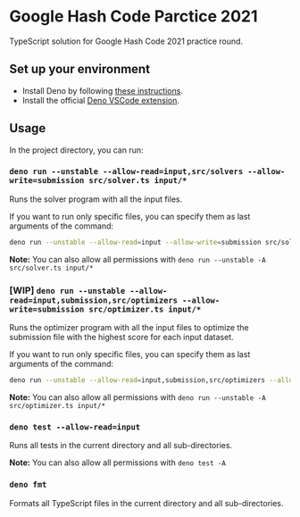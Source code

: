 # Google Hash Code Parctice 2021

TypeScript solution for Google Hash Code 2021 practice round.

## Set up your environment

- Install Deno by following [these instructions](https://deno.land/manual/getting_started/installation).
- Install the official [Deno VSCode extension](https://marketplace.visualstudio.com/items?itemName=denoland.vscode-deno).

## Usage

In the project directory, you can run:

### `deno run --unstable --allow-read=input,src/solvers --allow-write=submission src/solver.ts input/*`

Runs the solver program with all the input files.

If you want to run only specific files, you can specify them as last arguments of the command:

```bash
deno run --unstable --allow-read=input --allow-write=submission src/solver.ts input/a_example input/b_little_bit_of_everything.in
```

**Note:** You can also allow all permissions with `deno run --unstable -A src/solver.ts input/*`

### [WIP] `deno run --unstable --allow-read=input,submission,src/optimizers --allow-write=submission src/optimizer.ts input/*`

Runs the optimizer program with all the input files to optimize the submission file with the highest score for each input dataset.

If you want to run only specific files, you can specify them as last arguments of the command:

```bash
deno run --unstable --allow-read=input,submission,src/optimizers --allow-write=submission src/optimizer.ts input/a_example input/b_little_bit_of_everything.in
```

**Note:** You can also allow all permissions with `deno run --unstable -A src/optimizer.ts input/*`

### `deno test --allow-read=input`

Runs all tests in the current directory and all sub-directories.

**Note:** You can also allow all permissions with `deno test -A`

### `deno fmt`

Formats all TypeScript files in the current directory and all sub-directories.
